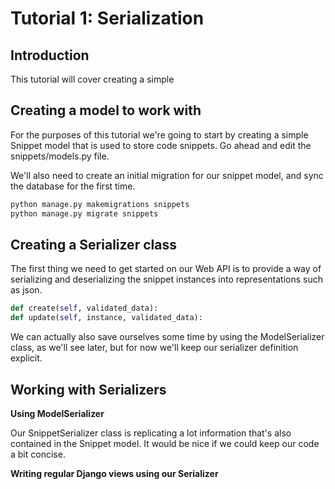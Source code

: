# Tutorial 1: Serialization

## Introduction

This tutorial will cover creating a simple 

## Creating a model to work with

For the purposes of this tutorial we're going to start by creating a simple Snippet model that is used to store code snippets. Go ahead and edit the snippets/models.py file.

We'll also need to create an initial migration for our snippet model, and sync the database for the first time.

```txt
python manage.py makemigrations snippets
python manage.py migrate snippets
```

## Creating a Serializer class

The first thing we need to get started on our Web API is to provide a way of serializing and deserializing the snippet instances into representations such as json.


```py
def create(self, validated_data):
def update(self, instance, validated_data):
```

We can actually also save ourselves some time by using the ModelSerializer class, as we'll see later, but for now we'll keep our serializer definition explicit.

## Working with Serializers

**Using ModelSerializer**

Our SnippetSerializer class is replicating a lot information that's also contained in the Snippet model. It would be nice if we could keep our code a bit concise.

**Writing regular Django views using our Serializer**


